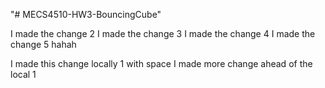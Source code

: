 "# MECS4510-HW3-BouncingCube" 

I made the change 2
I made the change 3
I made the change 4
I made the change 5 hahah

I made this change locally 1 with space
I made more change ahead of the local 1


